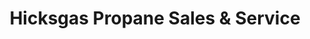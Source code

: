 ---
title: "Hicksgas Propane Sales & Service"
url: /springfield/hicksgas-propane-sales-und-service/
shop: Treibstoff
---